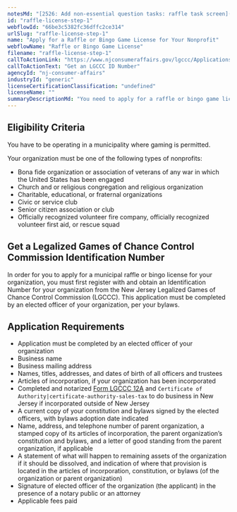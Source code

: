 ```yaml
---
notesMd: "[2526: Add non-essential question tasks: raffle task screen](https://dev.azure.com/NJInnovation/Business%20First%20Stop/_workitems/edit/2526)"
id: "raffle-license-step-1"
webflowId: "66be3c5382fc36dffc2ce314"
urlSlug: "raffle-license-step-1"
name: "Apply for a Raffle or Bingo Game License for Your Nonprofit"
webflowName: "Raffle or Bingo Game License"
filename: "raffle-license-step-1"
callToActionLink: "https://www.njconsumeraffairs.gov/lgccc/Applications/Initial-Affidavit-and-Application-for-Biennial-Registration.pdf"
callToActionText: "Get an LGCCC ID Number"
agencyId: "nj-consumer-affairs"
industryId: "generic"
licenseCertificationClassification: "undefined"
licenseName: ""
summaryDescriptionMd: "You need to apply for a raffle or bingo game license in your New Jersey municipality if you will be holding, operating, or conducting raffles or bingo games."
---
```


## Eligibility Criteria

You have to be operating in a municipality where gaming is permitted.

Your organization must be one of the following types of nonprofits:

- Bona fide organization or association of veterans of any war in which the United States has been engaged
- Church and or religious congregation and religious organization
- Charitable, educational, or fraternal organizations
- Civic or service club
- Senior citizen association or club
- Officially recognized volunteer fire company, officially recognized volunteer first aid, or rescue squad

## Get a Legalized Games of Chance Control Commission Identification Number

In order for you to apply for a municipal raffle or bingo license for your organization, you must first register with and obtain an Identification Number for your organization from the New Jersey Legalized Games of Chance Control Commission (LGCCC). This application must be completed by an elected officer of your organization, per your bylaws.

## Application Requirements

- Application must be completed by an elected officer of your organization
- Business name
- Business mailing address
- Names, titles, addresses, and dates of birth of all officers and trustees
- Articles of incorporation, if your organization has been incorporated
- Completed and notarized [Form LGCCC 12A](https://www.njconsumeraffairs.gov/lgccc/Applications/Form-12A-Power-of-Attorney-Corporate.pdf) and `Certificate of Authority|certificate-authority-sales-tax` to do business in New Jersey if incorporated outside of New Jersey
- A current copy of your constitution and bylaws signed by the elected officers, with bylaws adoption date indicated
- Name, address, and telephone number of parent organization, a stamped copy of its articles of incorporation, the parent organization’s constitution and bylaws, and a letter of good standing from the parent organization, if applicable
- A statement of what will happen to remaining assets of the organization if it should be dissolved, and indication of where that provision is located in the articles of incorporation, constitution, or bylaws (of the organization or parent organization)
- Signature of elected officer of the organization (the applicant) in the presence of a notary public or an attorney
- Applicable fees paid
